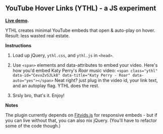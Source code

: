 ## YouTube Hover Links (YTHL) - a JS experiment

**[Live demo](http://nealrs.github.io/YTHL).**

YTHL creates minimal YouTube embeds that open & auto-play on hover. Result: less wasted real estate.

**Instructions**

1. Load up jQuery, `ythl.css`, and  `ythl.js` in `<head>`.

2. Use `<span>` elements and data-attributes to embed your video. Here's how you'd embed Katy Perry's _Roar_ music video: `<span class="ythl" data-id="CevxZvSJLk8" data-title="Katy Perry - Roar" data-auto="yes"></span>` Neat right? just plug in the video id, your link text, and an autoplay flag. YTHL does the rest.

3. Srsly bro, that's it. Enjoy!

**Notes**

The plugin currently depends on  [Fitvids.js](https://github.com/davatron5000/FitVids.js) for responsive embeds - but if you can live without that, you can also nix jQuery. (You'll have to refactor some of the code though.)
